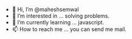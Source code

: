 - 👋 Hi, I’m @maheshsemwal
- 👀 I’m interested in ... solving problems.
- 🌱 I’m currently learning ... javascript.
- 📫 How to reach me ... you can send me mail.

<!---
maheshsemwal/maheshsemwal is a ✨ special ✨ repository because its `README.md` (this file) appears on your GitHub profile.
You can click the Preview link to take a look at your changes.
--->
